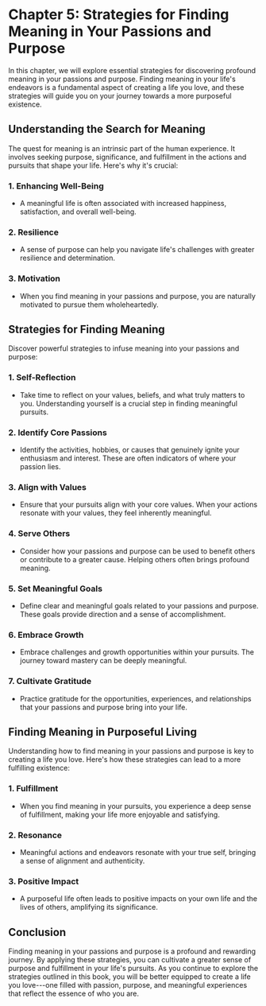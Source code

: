 Chapter 5: Strategies for Finding Meaning in Your Passions and Purpose
======================================================================

In this chapter, we will explore essential strategies for discovering profound meaning in your passions and purpose. Finding meaning in your life's endeavors is a fundamental aspect of creating a life you love, and these strategies will guide you on your journey towards a more purposeful existence.

**Understanding the Search for Meaning**
----------------------------------------

The quest for meaning is an intrinsic part of the human experience. It involves seeking purpose, significance, and fulfillment in the actions and pursuits that shape your life. Here's why it's crucial:

### **1. Enhancing Well-Being**

* A meaningful life is often associated with increased happiness, satisfaction, and overall well-being.

### **2. Resilience**

* A sense of purpose can help you navigate life's challenges with greater resilience and determination.

### **3. Motivation**

* When you find meaning in your passions and purpose, you are naturally motivated to pursue them wholeheartedly.

**Strategies for Finding Meaning**
----------------------------------

Discover powerful strategies to infuse meaning into your passions and purpose:

### **1. Self-Reflection**

* Take time to reflect on your values, beliefs, and what truly matters to you. Understanding yourself is a crucial step in finding meaningful pursuits.

### **2. Identify Core Passions**

* Identify the activities, hobbies, or causes that genuinely ignite your enthusiasm and interest. These are often indicators of where your passion lies.

### **3. Align with Values**

* Ensure that your pursuits align with your core values. When your actions resonate with your values, they feel inherently meaningful.

### **4. Serve Others**

* Consider how your passions and purpose can be used to benefit others or contribute to a greater cause. Helping others often brings profound meaning.

### **5. Set Meaningful Goals**

* Define clear and meaningful goals related to your passions and purpose. These goals provide direction and a sense of accomplishment.

### **6. Embrace Growth**

* Embrace challenges and growth opportunities within your pursuits. The journey toward mastery can be deeply meaningful.

### **7. Cultivate Gratitude**

* Practice gratitude for the opportunities, experiences, and relationships that your passions and purpose bring into your life.

**Finding Meaning in Purposeful Living**
----------------------------------------

Understanding how to find meaning in your passions and purpose is key to creating a life you love. Here's how these strategies can lead to a more fulfilling existence:

### **1. Fulfillment**

* When you find meaning in your pursuits, you experience a deep sense of fulfillment, making your life more enjoyable and satisfying.

### **2. Resonance**

* Meaningful actions and endeavors resonate with your true self, bringing a sense of alignment and authenticity.

### **3. Positive Impact**

* A purposeful life often leads to positive impacts on your own life and the lives of others, amplifying its significance.

**Conclusion**
--------------

Finding meaning in your passions and purpose is a profound and rewarding journey. By applying these strategies, you can cultivate a greater sense of purpose and fulfillment in your life's pursuits. As you continue to explore the strategies outlined in this book, you will be better equipped to create a life you love---one filled with passion, purpose, and meaningful experiences that reflect the essence of who you are.
